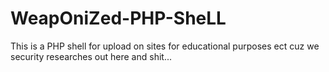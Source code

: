 # WeapOniZed-PHP-SheLL
This is a PHP shell for upload on sites for educational purposes ect cuz we security researches out here and shit...

